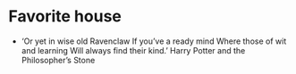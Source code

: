 # Favorite house

* ‘Or yet in wise old Ravenclaw If you’ve a ready mind Where those of wit and learning Will always find their kind.’ Harry Potter and the Philosopher’s Stone
